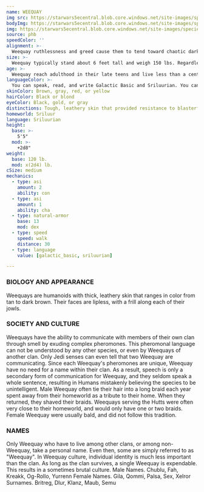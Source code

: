 ```yaml
---
name: WEEQUAY
img src: https://starwars5ecentral.blob.core.windows.net/site-images/species/species_weequay.png
bodyImg: https://starwars5ecentral.blob.core.windows.net/site-images/species/species_weequay.png
img: https://starwars5ecentral.blob.core.windows.net/site-images/species/species_weequay.png
source: phb
speedColor: ''
alignment: >-
  Weequay ruthlessness and greed cause them to tend toward chaotic dark side, though there are exceptions.
size: >-
  Weequay typically stand about 6 feet tall and weigh 150 lbs. Regardless of your position in that range, your size is Medium.
age: >-
  Weequay reach adulthood in their late teens and live less than a century.
languageColor: >-
  You can speak, read, and write Galactic Basic and Sriluurian. You can communicate with other Weequay within 30 feet without speaking through use of pheromones. Force attuned individuals can detect the communication but can’t understand it.
skinColor: Brown, gray, red, or yellow
hairColor: Black or blond
eyeColor: Black, gold, or gray
distinctions: Tough, leathery skin that provided resistance to blasterfire
homeworld: Sriluur
language: Sriluurian
height:
  base: >-
    5'5"
  mod: >-
    +2d8"
weight:
  base: 120 lb.
  mod: x(2d4) lb. 
cSize: medium
mechanics:
  - type: asi
    amount: 2
    ability: con
  - type: asi
    amount: 1
    ability: cha
  - type: natural-armor
    base: 13
    mod: dex
  - type: speed
    speed: walk
    distance: 30
  - type: language
    value: [galactic_basic, sriluurian]

---
```

### BIOLOGY AND APPEARANCE
Weequays are humanoids with thick, leathery skin that
ranges in color from tan to dark brown. Their faces are
lipless, with a frill along each of their jowls.

### SOCIETY AND CULTURE
Weequays have the ability to communicate with
members of their own clan through smell by exuding
complex pheromones. This pheromonal language can
not be understood by any other species, or even by
Weequays of another clan. Only Jedi senses can even
tell that two Weequay are communicating. Since each
Weequay's pheromones are unique, Weequay have no
need for a name within their clan. As a result, speech is
only a secondary form of communication for Weequay,
and they seldom speak a whole sentence, resulting in
Humans mistakenly believing the species to be
unintelligent.
Male Weequay often tie their hair into a long braid
each year spent away from their homeworld as a
tribute to their home. When they returned, they
shaved their braids. Weequays serving the Hutts were
often very close to their homeworld, and would only
have one or two braids. Female Weequay were usually
bald, and did not follow this tradition.

### NAMES
Only Weequay who have to live among other clans, or
among non-Weequay, take a personal name. Even
then, some are simply referred to as "Weequay". In
Weequay culture, individual identity is much less
important than the clan. As long as the clan survives, a
single Weequay is expendable. This results in a
sometimes brutal culture.
Male Names. Chublu, Fah, Kreakk, Og-Rollo, Yurrenn
Female Names. Gila, Qommi, Palsa, Sex, Xelror
Surnames. Britreg, Dlur, Klanz, Maub, Semu
